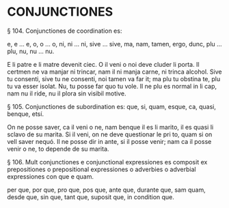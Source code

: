 # CONJUNCTIONES

§ 104. Conjunctiones de coordination es:

e, e ... e, o, o ... o, ni, ni ... ni, sive ... sive, ma, nam, tamen, ergo, dunc, plu ... plu, nu, nu ... nu.

E li patre e li matre devenit ciec. O il veni o noi deve cluder li porta. Il certmen ne va manjar ni trincar, nam il ni manja carne, ni trinca alcohol. Sive tu consenti, sive tu ne consenti, noi tamen va far it; ma plu tu obstina te, plu tu va esser isolat. Nu, tu posse far quo tu vole. Il ne plu es normal in li cap, nam nu il ride, nu il plora sin visibil motive.

§ 105. Conjunctiones de subordination es: que, si, quam, esque, ca, quasi, benque, etsí.

On ne posse saver, ca il veni o ne, nam benque il es li marito, il es quasi li sclavo de su marita. Si il veni, on ne deve questionar le pri to, quam si on vell saver nequó. Il ne posse dir in ante, si il posse venir; nam ca il posse venir o ne, to depende de su marita.

§ 106. Mult conjunctiones e conjunctional expressiones es composit ex prepositiones o prepositional expressiones o adverbies o adverbial expressiones con que e quam.

per que, por que, pro que, pos que, ante que, durante que, sam quam, desde que, sin que, tant que, suposit que, in condition que.